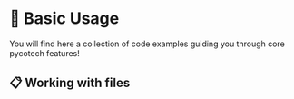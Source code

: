 # 🎈 Basic Usage

You will find here a collection of code examples guiding you through core
 pycotech features!
 
## 📋 Working with files


